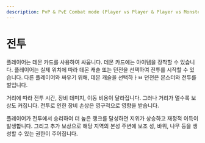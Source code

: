 ```yaml
---
description: PvP & PvE Combat mode (Player vs Player & Player vs Monster)
---
```


# 전투

플레이어는 데몬 카드를 사용하여 싸웁니다. 데몬 카드에는 아이템을 장착할 수 있습니다. 플레이어는 실제 위치에 따라 데몬 캐슬 또는 던전을 선택하여 전투를 시작할 수 있습니다. 다른 플레이어와 싸우기 위해, 데몬 캐슬을 선택하ㅏㅂ 던전은 몬스터와 전투를 벌입니다.

거리에 따라 전투 시간, 장비 데미지, 이동 비용이 달라집니다. 그러나 거리가 멀수록 보상도 커집니다. 전투로 인한 장비 손상은 영구적으로 영향을 받습니다.

플레이어가 전투에서 승리하여 더 높은 랭크를 달성하면 지위가 상승하고 재정적 이득이 발생합니다. 그리고 추가 보상으로 해당 지역의 본성 주변에 보조 성, 바위, 나무 등을 생성할 수 있는 권한이 주어집니다.
